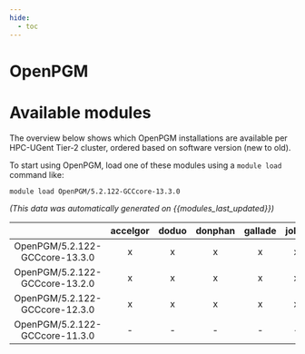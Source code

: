 ```yaml
---
hide:
  - toc
---
```


OpenPGM
=======

# Available modules


The overview below shows which OpenPGM installations are available per HPC-UGent Tier-2 cluster, ordered based on software version (new to old).

To start using OpenPGM, load one of these modules using a `module load` command like:

```shell
module load OpenPGM/5.2.122-GCCcore-13.3.0
```

*(This data was automatically generated on {{modules_last_updated}})*

| |accelgor|doduo|donphan|gallade|joltik|litleo|shinx|
| :---: | :---: | :---: | :---: | :---: | :---: | :---: | :---: |
|OpenPGM/5.2.122-GCCcore-13.3.0|x|x|x|x|x|x|x|
|OpenPGM/5.2.122-GCCcore-13.2.0|x|x|x|x|x|x|x|
|OpenPGM/5.2.122-GCCcore-12.3.0|x|x|x|x|x|x|x|
|OpenPGM/5.2.122-GCCcore-11.3.0|-|-|-|-|-|x|x|
